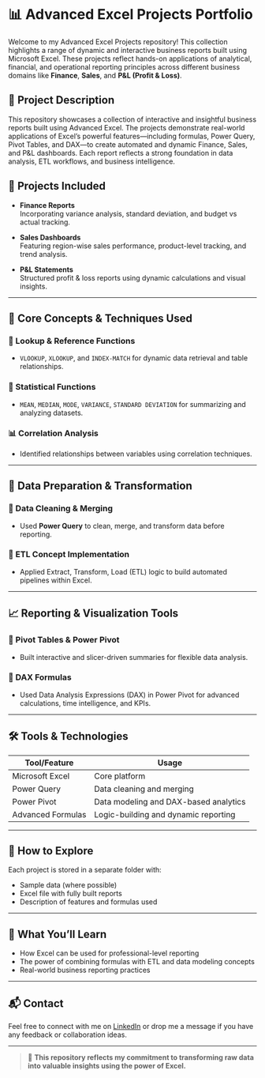 # 📊 Advanced Excel Projects Portfolio

Welcome to my Advanced Excel Projects repository! This collection highlights a range of dynamic and interactive business reports built using Microsoft Excel. These projects reflect hands-on applications of analytical, financial, and operational reporting principles across different business domains like **Finance**, **Sales**, and **P&L (Profit & Loss)**.

## 📌 Project Description

This repository showcases a collection of interactive and insightful business reports built using Advanced Excel. The projects demonstrate real-world applications of Excel’s powerful features—including formulas, Power Query, Pivot Tables, and DAX—to create automated and dynamic Finance, Sales, and P&L dashboards. Each report reflects a strong foundation in data analysis, ETL workflows, and business intelligence.


## 📁 Projects Included

- **Finance Reports**  
  Incorporating variance analysis, standard deviation, and budget vs actual tracking.

- **Sales Dashboards**  
  Featuring region-wise sales performance, product-level tracking, and trend analysis.

- **P&L Statements**  
  Structured profit & loss reports using dynamic calculations and visual insights.

---

## 🧠 Core Concepts & Techniques Used

### 🔎 Lookup & Reference Functions
- `VLOOKUP`, `XLOOKUP`, and `INDEX-MATCH` for dynamic data retrieval and table relationships.

### 📐 Statistical Functions
- `MEAN`, `MEDIAN`, `MODE`, `VARIANCE`, `STANDARD DEVIATION` for summarizing and analyzing datasets.

### 📊 Correlation Analysis
- Identified relationships between variables using correlation techniques.

---

## 🔧 Data Preparation & Transformation

### 🧹 Data Cleaning & Merging
- Used **Power Query** to clean, merge, and transform data before reporting.

### 🔁 ETL Concept Implementation
- Applied Extract, Transform, Load (ETL) logic to build automated pipelines within Excel.

---

## 📈 Reporting & Visualization Tools

### 📌 Pivot Tables & Power Pivot
- Built interactive and slicer-driven summaries for flexible data analysis.

### 🧮 DAX Formulas
- Used Data Analysis Expressions (DAX) in Power Pivot for advanced calculations, time intelligence, and KPIs.

---

## 🛠 Tools & Technologies

| Tool/Feature     | Usage                                |
|------------------|---------------------------------------|
| Microsoft Excel  | Core platform                         |
| Power Query      | Data cleaning and merging             |
| Power Pivot      | Data modeling and DAX-based analytics |
| Advanced Formulas| Logic-building and dynamic reporting  |

---

## 📌 How to Explore

Each project is stored in a separate folder with:
- Sample data (where possible)
- Excel file with fully built reports
- Description of features and formulas used

---

## 🚀 What You’ll Learn

- How Excel can be used for professional-level reporting
- The power of combining formulas with ETL and data modeling concepts
- Real-world business reporting practices

---

## 📬 Contact

Feel free to connect with me on [LinkedIn](https://www.linkedin.com/in/attaul-qayyum-5724a633b/) or drop me a message if you have any feedback or collaboration ideas.

---

> 🔁 **This repository reflects my commitment to transforming raw data into valuable insights using the power of Excel.**

